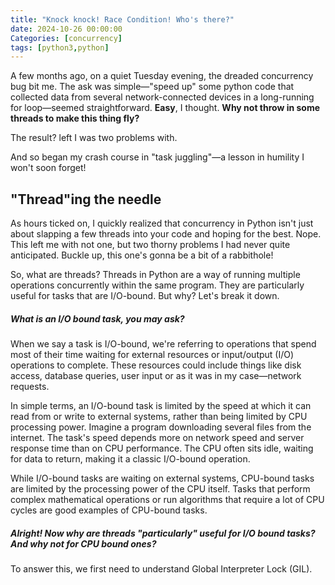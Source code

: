 ```yaml
---
title: "Knock knock! Race Condition! Who's there?"
date: 2024-10-26 00:00:00
Categories: [concurrency]
tags: [python3,python]
---
```


A few months ago, on a quiet Tuesday evening, the dreaded concurrency bug bit me. The ask was simple—"speed up" some 
python code that collected data from several network-connected devices in a long-running for loop—seemed straightforward. **Easy**, I thought. 
**Why not throw in some threads to make this thing fly?**

The result? left I was two problems with.

And so began my crash course in "task juggling"—a lesson in humility I won't soon forget!

## "Thread"ing the needle

As hours ticked on, I quickly realized that concurrency in Python isn't just about slapping a few threads into your code and 
hoping for the best. Nope. This left me with not one, but two thorny problems I had never quite anticipated. Buckle up, 
this one's gonna be a bit of a rabbithole!

So, what are threads? Threads in Python are a way of running multiple operations concurrently within the same program. They are
particularly useful for tasks that are I/O-bound. But why? Let's break it down.

##### What is an I/O bound task, you may ask? 

When we say a task is I/O-bound, we're referring to operations that spend most of their time waiting for external resources or
input/output (I/O) operations to complete. These resources could include things like disk access, database 
queries, user input or as it was in my case—network requests. 

In simple terms, an I/O-bound task is limited by the speed at which it can read from or write to external systems, rather than 
being limited by CPU processing power. Imagine a program downloading several files from the internet. The task's speed depends 
more on network speed and server response time than on CPU performance. The CPU often sits idle, waiting for data to return, 
making it a classic I/O-bound operation.

While I/O-bound tasks are waiting on external systems, CPU-bound tasks are limited by the processing power of the CPU itself. 
Tasks that perform complex mathematical operations or run algorithms that require a lot of CPU cycles are good examples 
of CPU-bound tasks.

##### Alright! Now why are threads "particularly" useful for I/O bound tasks? And why not for CPU bound ones?

To answer this, we first need to understand Global Interpreter Lock (GIL).






